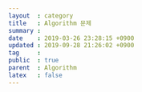 ```yaml
---
layout  : category
title   : Algorithm 문제
summary : 
date    : 2019-03-26 23:28:15 +0900
updated : 2019-09-28 21:26:02 +0900
tag     : 
public  : true
parent  : Algorithm
latex   : false
---
```


